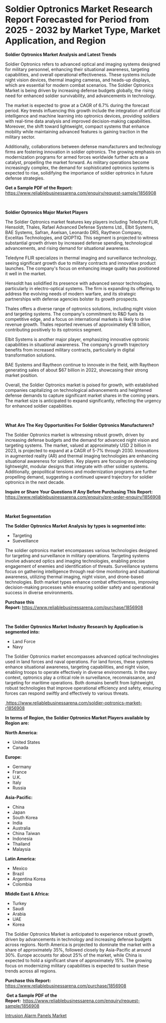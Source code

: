 <p><h1>Soldier Optronics Market Research Report Forecasted for Period from 2025 -  2032 by Market Type, Market Application, and Region</h1></p><p><strong>Soldier Optronics Market Analysis and Latest Trends</strong></p>
<p><p>Soldier Optronics refers to advanced optical and imaging systems designed for military personnel, enhancing their situational awareness, targeting capabilities, and overall operational effectiveness. These systems include night vision devices, thermal imaging cameras, and heads-up displays, which are essential for modern combat scenarios. The Soldier Optronics Market is being driven by increasing defense budgets globally, the rising need for enhanced soldier survivability, and advancements in technology.</p><p>The market is expected to grow at a CAGR of 6.7% during the forecast period. Key trends influencing this growth include the integration of artificial intelligence and machine learning into optronics devices, providing soldiers with real-time data analysis and improved decision-making capabilities. Moreover, the shift toward lightweight, compact systems that enhance mobility while maintaining advanced features is gaining traction in the military sector. </p><p>Additionally, collaborations between defense manufacturers and technology firms are fostering innovation in soldier optronics. The growing emphasis on modernization programs for armed forces worldwide further acts as a catalyst, propelling the market forward. As military operations become increasingly complex, the demand for sophisticated optronics systems is expected to rise, solidifying the importance of soldier optronics in future defense strategies.</p></p>
<p><strong>Get a Sample PDF of the Report:&nbsp;</strong> <a href="https://www.reliablebusinessarena.com/enquiry/request-sample/1856908?utm_campaign=2488&utm_medium=2&utm_source=Github&utm_content=ia&utm_term=27032025&utm_id=soldier-optronics">https://www.reliablebusinessarena.com/enquiry/request-sample/1856908</a></p>
<p>&nbsp;</p>
<p><strong>Soldier Optronics Major Market Players</strong></p>
<p><p>The Soldier Optronics market features key players including Teledyne FLIR, Hensoldt, Thales, Rafael Advanced Defense Systems Ltd., Elbit Systems, BAE Systems, Safran, Aselsan, Leonardo DRS, Raytheon Company, Excelitas Technologies, and QIOPTIQ. This segment is projected to witness substantial growth driven by increased defense spending, technological advancements, and rising demand for situational awareness.</p><p>Teledyne FLIR specializes in thermal imaging and surveillance technology, seeing significant growth due to military contracts and innovative product launches. The company's focus on enhancing image quality has positioned it well in the market.</p><p>Hensoldt has solidified its presence with advanced sensor technologies, particularly in electro-optical systems. The firm is expanding its offerings to address the evolving needs of modern warfare, and its strategic partnerships with defense agencies bolster its growth prospects.</p><p>Thales offers a diverse range of optronics solutions, including night vision and targeting systems. The company's commitment to R&D fuels its competitive edge, and a focus on international markets is likely to drive revenue growth. Thales reported revenues of approximately €18 billion, contributing positively to its optronics segment.</p><p>Elbit Systems is another major player, emphasizing innovative optronic capabilities in situational awareness. The company’s growth trajectory benefits from increased military contracts, particularly in digital transformation solutions.</p><p>BAE Systems and Raytheon continue to innovate in the field, with Raytheon generating sales of about $67 billion in 2022, showcasing their strong market position.</p><p>Overall, the Soldier Optronics market is poised for growth, with established companies capitalizing on technological advancements and heightened defense demands to capture significant market shares in the coming years. The market size is anticipated to expand significantly, reflecting the urgency for enhanced soldier capabilities.</p></p>
<p>&nbsp;</p>
<p><strong>What Are The Key Opportunities For Soldier Optronics Manufacturers?</strong></p>
<p><p>The Soldier Optronics market is witnessing robust growth, driven by increasing defense budgets and the demand for advanced night vision and targeting systems. The market, valued at approximately USD 2 billion in 2023, is projected to expand at a CAGR of 5-7% through 2030. Innovations in augmented reality (AR) and thermal imaging technologies are enhancing situational awareness for soldiers. Key players are focusing on developing lightweight, modular designs that integrate with other soldier systems. Additionally, geopolitical tensions and modernization programs are further propelling demand, suggesting a continued upward trajectory for soldier optronics in the next decade.</p></p>
<p><strong>Inquire or Share Your Questions If Any Before Purchasing This Report:</strong> <a href="https://www.reliablebusinessarena.com/enquiry/pre-order-enquiry/1856908?utm_campaign=2488&utm_medium=2&utm_source=Github&utm_content=ia&utm_term=27032025&utm_id=soldier-optronics">https://www.reliablebusinessarena.com/enquiry/pre-order-enquiry/1856908</a></p>
<p>&nbsp;</p>
<p><strong>Market Segmentation</strong></p>
<p><strong>The Soldier Optronics Market Analysis by types is segmented into:</strong></p>
<p><ul><li>Targeting</li><li>Sueveillance</li></ul></p>
<p><p>The soldier optronics market encompasses various technologies designed for targeting and surveillance in military operations. Targeting systems involve advanced optics and imaging technologies, enabling precise engagement of enemies and identification of threats. Surveillance systems focus on gathering intelligence through real-time monitoring and situational awareness, utilizing thermal imaging, night vision, and drone-based technologies. Both market types enhance combat effectiveness, improving decision-making processes while ensuring soldier safety and operational success in diverse environments.</p></p>
<p><strong>Purchase this Report:&nbsp;</strong><a href="https://www.reliablebusinessarena.com/purchase/1856908?utm_campaign=2488&utm_medium=2&utm_source=Github&utm_content=ia&utm_term=27032025&utm_id=soldier-optronics">https://www.reliablebusinessarena.com/purchase/1856908</a></p>
<p>&nbsp;</p>
<p><strong>The Soldier Optronics Market Industry Research by Application is segmented into:</strong></p>
<p><ul><li>Land Force</li><li>Navy</li></ul></p>
<p><p>The Soldier Optronics market encompasses advanced optical technologies used in land forces and naval operations. For land forces, these systems enhance situational awareness, targeting capabilities, and night vision, enabling troops to operate effectively in diverse environments. In the navy context, optronics play a critical role in surveillance, reconnaissance, and targeting for maritime operations. Both domains benefit from lightweight, robust technologies that improve operational efficiency and safety, ensuring forces can respond swiftly and effectively to various threats.</p></p>
<p><a href="https://www.reliablebusinessarena.com/soldier-optronics-market-r1856908?utm_campaign=2488&utm_medium=2&utm_source=Github&utm_content=ia&utm_term=27032025&utm_id=soldier-optronics">&nbsp;https://www.reliablebusinessarena.com/soldier-optronics-market-r1856908</a></p>
<p><strong>In terms of Region, the Soldier Optronics Market Players available by Region are:</strong></p>
<p>
    <p> <strong> North America: </strong>
        <ul>
            <li>United States</li>
            <li>Canada</li>
        </ul>
        </p> 
    <p> <strong> Europe: </strong>
        <ul>
            <li>Germany</li>
            <li>France</li>
            <li>U.K.</li>
            <li>Italy</li>
            <li>Russia</li>
        </ul>
        </p> 
    <p> <strong> Asia-Pacific: </strong>
        <ul>
            <li>China</li>
            <li>Japan</li>
            <li>South Korea</li>
            <li>India</li>
            <li>Australia</li>
            <li>China Taiwan</li>
            <li>Indonesia</li>
            <li>Thailand</li>
            <li>Malaysia</li>
        </ul>
        </p> 
    <p> <strong> Latin America: </strong>
        <ul>
            <li>Mexico</li>
            <li>Brazil</li>
            <li>Argentina Korea</li>
            <li>Colombia</li>
        </ul>
        </p> 
    <p> <strong> Middle East & Africa: </strong>
        <ul>
            <li>Turkey</li>
            <li>Saudi</li>
            <li>Arabia</li>
            <li>UAE</li>
            <li>Korea</li>
        </ul>
    </p>
    </p>
<p><p>The Soldier Optronics Market is anticipated to experience robust growth, driven by advancements in technology and increasing defense budgets across regions. North America is projected to dominate the market with a share of approximately 35%, followed closely by Asia-Pacific at around 30%. Europe accounts for about 25% of the market, while China is expected to hold a significant share of approximately 15%. The growing focus on modernizing military capabilities is expected to sustain these trends across all regions.</p></p>
<p><strong>Purchase this Report: </strong><a href="https://www.reliablebusinessarena.com/purchase/1856908?utm_campaign=2488&utm_medium=2&utm_source=Github&utm_content=ia&utm_term=27032025&utm_id=soldier-optronics">https://www.reliablebusinessarena.com/purchase/1856908</a></p>
<p>&nbsp;<strong>Get a Sample PDF of the Report:&nbsp;&nbsp;</strong><a href="https://www.reliablebusinessarena.com/enquiry/request-sample/1856908?utm_campaign=2488&utm_medium=2&utm_source=Github&utm_content=ia&utm_term=27032025&utm_id=soldier-optronics">https://www.reliablebusinessarena.com/enquiry/request-sample/1856908</a></p>
<p><strong></strong></p>
<p><p><a href="https://github.com/sherikacas30/Market-Research-Report-List-1/blob/main/intrusion-alarm-panels-market.md?utm_campaign=2488&utm_medium=2&utm_source=Github&utm_content=ia&utm_term=27032025&utm_id=soldier-optronics">Intrusion Alarm Panels Market</a></p></p>